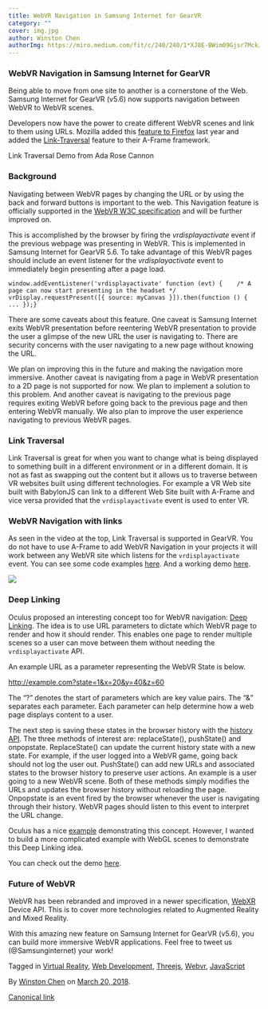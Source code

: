 ```yaml
---
title: WebVR Navigation in Samsung Internet for GearVR
category: ""
cover: img.jpg
author: Winston Chen
authorImg: https://miro.medium.com/fit/c/240/240/1*XJ8E-BWim09Gjsr7MckJSQ.jpeg
---
```


### WebVR Navigation in Samsung Internet for GearVR

Being able to move from one site to another is a cornerstone of the Web. Samsung Internet for GearVR (v5.6) now supports navigation between WebVR to WebVR scenes.

Developers now have the power to create different WebVR scenes and link to them using URLs. Mozilla added this [feature to Firefox](https://blog.mozvr.com/link-traversal/) last year and added the [Link-Traversal](https://blog.mozvr.com/link-traversal/) feature to their A-Frame framework.

Link Traversal Demo from Ada Rose Cannon

### Background

Navigating between WebVR pages by changing the URL or by using the back and forward buttons is important to the web. This Navigation feature is officially supported in the [WebVR W3C specification](https://immersive-web.github.io/webvr/spec/1.1/#interface-vrdisplayeventreason) and will be further improved on.

This is accomplished by the browser by firing the _vrdisplayactivate_ event if the previous webpage was presenting in WebVR. This is implemented in Samsung Internet for GearVR 5.6. To take advantage of this WebVR pages should include an event listener for the _vrdisplayactivate_ event to immediately begin presenting after a page load.

    window.addEventListener('vrdisplayactivate' function (evt) {    /* A page can now start presenting in the headset */  vrDisplay.requestPresent([{ source: myCanvas }]).then(function () { ... });}

There are some caveats about this feature. One caveat is Samsung Internet exits WebVR presentation before reentering WebVR presentation to provide the user a glimpse of the new URL the user is navigating to. There are security concerns with the user navigating to a new page without knowing the URL.

We plan on improving this in the future and making the navigation more immersive. Another caveat is navigating from a page in WebVR presentation to a 2D page is not supported for now. We plan to implement a solution to this problem. And another caveat is navigating to the previous page requires exiting WebVR before going back to the previous page and then entering WebVR manually. We also plan to improve the user experience navigating to previous WebVR pages.

### Link Traversal

Link Traversal is great for when you want to change what is being displayed to something built in a different environment or in a different domain. It is not as fast as swapping out the content but it allows us to traverse between VR websites built using different technologies. For example a VR Web site built with BabylonJS can link to a different Web Site built with A-Frame and vice versa provided that the `vrdisplayactivate` event is used to enter VR.

### WebVR Navigation with links

As seen in the video at the top, Link Traversal is supported in GearVR. You do not have to use A-Frame to add WebVR Navigation in your projects it will work between any WebVR site which listens for the `vrdisplayactivate` event. You can see some code examples [here](https://github.com/SamsungInternet/WebVR-navigation-demos). And a working demo [here](https://samsunginter.net/WebVR-navigation-demos/links-galaxy.html).

![](https://cdn-images-1.medium.com/max/800/1*NYKBs6VmiVNc7ecHwYyalA.png)

### Deep Linking

Oculus proposed an interesting concept too for WebVR navigation: [Deep Linking](https://developer.oculus.com/documentation/vrweb/latest/concepts/carmel-navigation/). The idea is to use URL parameters to dictate which WebVR page to render and how it should render. This enables one page to render multiple scenes so a user can move between them without needing the `vrdisplayactivate` API.

An example URL as a parameter representing the WebVR State is below.

http://example.com?state=1&x=20&y=40&z=60

The “?” denotes the start of parameters which are key value pairs. The “&” separates each parameter. Each parameter can help determine how a web page displays content to a user.

The next step is saving these states in the browser history with the [history API](https://developer.mozilla.org/en-US/docs/Web/API/History_API). The three methods of interest are: replaceState(), pushState() and onpopstate. ReplaceState() can update the current history state with a new state. For example, if the user logged into a WebVR game, going back should not log the user out. PushState() can add new URLs and associated states to the browser history to preserve user actions. An example is a user going to a new WebVR scene. Both of these methods simply modifies the URLs and updates the browser history without reloading the page. Onpopstate is an event fired by the browser whenever the user is navigating through their history. WebVR pages should listen to this event to interpret the URL change.

Oculus has a nice [example](https://s3.amazonaws.com/static.oculus.com/carmel/WebVRSamples/Navigation/index.html?depth=1) demonstrating this concept. However, I wanted to build a more complicated example with WebGL scenes to demonstrate this Deep Linking idea.

You can check out the demo [here](https://samsunginter.net/WebVR-navigation-demos/deep-link.html?state=1).

### Future of WebVR

WebVR has been rebranded and improved in a newer specification, [WebXR](https://immersive-web.github.io/webxr/spec/latest/) Device API. This is to cover more technologies related to Augmented Reality and Mixed Reality.

With this amazing new feature on Samsung Internet for GearVR (v5.6), you can build more immersive WebVR applications. Feel free to tweet us (@Samsunginternet) your work!

Tagged in [Virtual Reality](https://medium.com/tag/virtual-reality), [Web Development](https://medium.com/tag/web-development), [Threejs](https://medium.com/tag/threejs), [Webvr](https://medium.com/tag/webvr), [JavaScript](https://medium.com/tag/javascript)

By [Winston Chen](https://medium.com/@winstonchen1337) on [March 20, 2018](https://medium.com/p/3fd88c91e0a6).

[Canonical link](https://medium.com/@winstonchen1337/webvr-navigation-in-samsung-internet-for-gearvr-3fd88c91e0a6)
